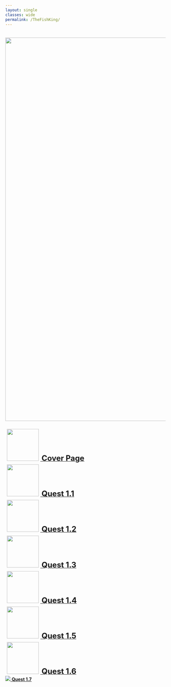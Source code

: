 ```yaml
---
layout: single
classes: wide
permalink: /TheFishKing/
---
```

<div style="text-align:center; padding-top:20px;padding-bottom:20px">
    <img style="width:1200px" src="/assets/TheFishKing/banner_text.PNG" alt="The Fish King">
</div>

<div style="text-align:left">
    <a href="/TheFishKing/titlepage" style="text_decoration:none">
        <img style="height:100px; text-align:left; margin:1%" src="/assets/TheFishKing/title_thumb.jpeg">
    </a>
    <a href="/TheFishKing/titlepage">
        <font size="5"><b>Cover Page</b></font>
    </a>
</div>

<div style="text-align:left">
    <a href="/TheFishKing/1-2" style="text_decoration:none">
        <img style="height:100px; text-align:left; margin:1%" src="/assets/TheFishKing/1_thumb.jpg">
    </a>
    <a href="/TheFishKing/1-1">
        <font size="5"><b>Quest 1.1</b></font>
    </a>
</div>

<div style="text-align:left">
    <a href="/TheFishKing/1-2" style="text_decoration:none">
        <img style="height:100px; text-align:left; margin:1%" src="/assets/TheFishKing/2_thumb.PNG">
    </a>
    <a href="/TheFishKing/1-2">
        <font size="5"><b>Quest 1.2</b></font>
    </a>
</div>

<div style="text-align:left">
    <a href="/TheFishKing/1-3" style="text_decoration:none">
        <img style="height:100px; text-align:left; margin:1%" src="/assets/TheFishKing/3_thumb.PNG">
    </a>
    <a href="/TheFishKing/1-3">
        <font size="5"><b>Quest 1.3</b></font>
    </a>
</div>

<div style="text-align:left">
    <a href="/TheFishKing/1-4" style="text_decoration:none">
        <img style="height:100px; text-align:left; margin:1%" src="/assets/TheFishKing/4_thumb.PNG">
    </a>
    <a href="/TheFishKing/1-4">
        <font size="5"><b>Quest 1.4</b></font>
    </a>
</div>

<div style="text-align:left">
    <a href="/TheFishKing/1-5" style="text_decoration:none">
        <img style="height:100px; text-align:left; margin:1%" src="/assets/TheFishKing/5_thumb.PNG">
    </a>
    <a href="/TheFishKing/1-5">
        <font size="5"><b>Quest 1.5</b></font>
    </a>
</div>

<div style="text-align:left">
    <a href="/TheFishKing/1-6" style="text_decoration:none">
        <img style="height:100px; text-align:left; margin:1%" src="/assets/TheFishKing/6_thumb.png">
    </a>
    <a href="/TheFishKing/1-6">
        <font size="5"><b>Quest 1.6</b></font>
    </a>
</div>


<div style=“text-align:left”>
    <a href=“/TheFishKing/1-7” style=“text_decoration:none”>
        <img style=“height:100px; text-align:left; margin:1%” src=“/assets/TheFishKing/7_thumb.jpg”>
    </a>
    <a href=“/TheFishKing/1-7”>
        <font size=“5”><b>Quest 1.7</b></font>
    </a>
</div>